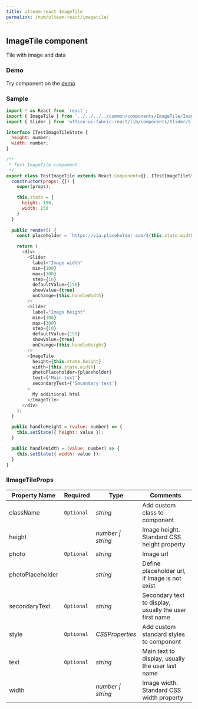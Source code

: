 ```yaml
---
title: ulteam-react ImageTile
permalink: /npm/ulteam-react/imagetile/
---
```


## ImageTile component

Tile with image and data

### Demo
Try component on the [demo](/npm/ulteam-react/demo/?r=imagetile)

### Sample

```js
import * as React from 'react';
import { ImageTile } from '../../../../common/components/ImageTile/ImageTile';
import { Slider } from 'office-ui-fabric-react/lib/components/Slider/Slider';

interface ITestImageTileState {
  height: number;
  width: number;
}

/**
 * Test ImageTile component
 */
export class TestImageTile extends React.Component<{}, ITestImageTileState> {
  constructor(props: {}) {
    super(props);

    this.state = {
      height: 150,
      width: 150
    }
  }
  
  public render() {
    const placeholder = `https://via.placeholder.com/${this.state.width}x${this.state.height}`;

    return (
      <div>
        <Slider
          label="Image width"
          min={100}
          max={300}
          step={10}
          defaultValue={150}
          showValue={true}
          onChange={this.handleWidth}
        />
        <Slider
          label="Image height"
          min={100}
          max={300}
          step={10}
          defaultValue={150}
          showValue={true}
          onChange={this.handleHeight}
        />
        <ImageTile
          height={this.state.height}
          width={this.state.width}
          photoPlaceholder={placeholder}
          text={'Main text'}
          secondaryText={'Secondary text'}
        >
          My additional html
        </ImageTile>
      </div>
    );
  }

  public handleHeight = (value: number) => {
    this.setState({ height: value });
  }

  public handleWidth = (value: number) => {
    this.setState({ width: value });
  }
}
```


### IImageTileProps

| Property Name | Required | Type | Comments |
|-|-|-|-|
 | className | `Optional` |  *string* |     Add custom class to component       |  
 | height |  |  *number \| string* |     Image height. Standard CSS height property       |  
 | photo | `Optional` |  *string* |     Image url       |  
 | photoPlaceholder |  |  *string* |     Define placeholder url, if Image is not exist       |  
 | secondaryText | `Optional` |  *string* |     Secondary text to display, usually the user first name       |  
 | style | `Optional` |  *CSSProperties* |     Add custom standard styles to component       |  
 | text | `Optional` |  *string* |     Main text to display, usually the user last name       |  
 | width |  |  *number \| string* |     Image width. Standard CSS width property       |
